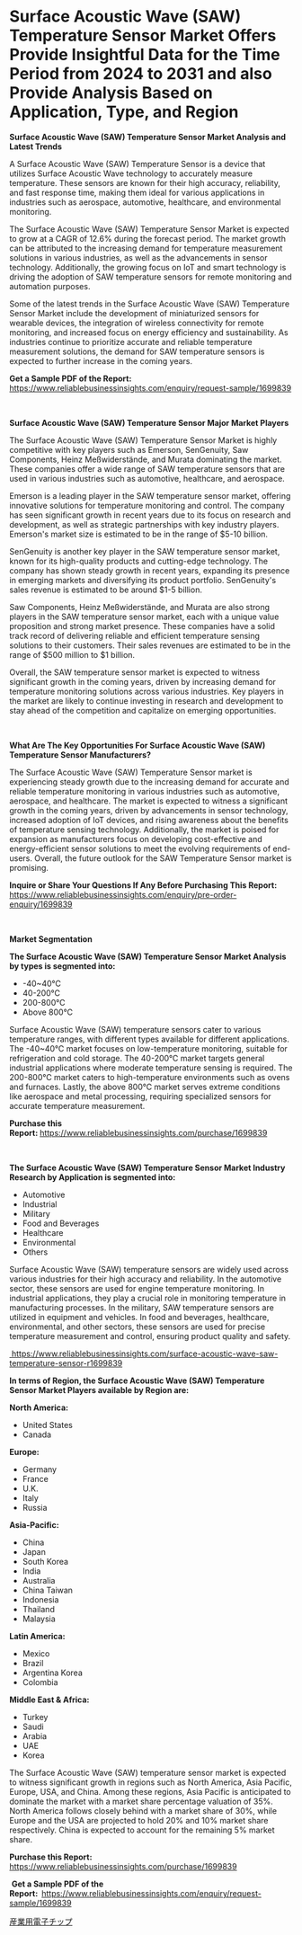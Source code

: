 <p><h1>Surface Acoustic Wave (SAW) Temperature Sensor Market Offers Provide Insightful Data for the Time Period from 2024 to 2031 and also Provide Analysis Based on Application, Type, and Region</h1></p><p><strong>Surface Acoustic Wave (SAW) Temperature Sensor Market Analysis and Latest Trends</strong></p>
<p><p>A Surface Acoustic Wave (SAW) Temperature Sensor is a device that utilizes Surface Acoustic Wave technology to accurately measure temperature. These sensors are known for their high accuracy, reliability, and fast response time, making them ideal for various applications in industries such as aerospace, automotive, healthcare, and environmental monitoring.</p><p>The Surface Acoustic Wave (SAW) Temperature Sensor Market is expected to grow at a CAGR of 12.6% during the forecast period. The market growth can be attributed to the increasing demand for temperature measurement solutions in various industries, as well as the advancements in sensor technology. Additionally, the growing focus on IoT and smart technology is driving the adoption of SAW temperature sensors for remote monitoring and automation purposes.</p><p>Some of the latest trends in the Surface Acoustic Wave (SAW) Temperature Sensor Market include the development of miniaturized sensors for wearable devices, the integration of wireless connectivity for remote monitoring, and increased focus on energy efficiency and sustainability. As industries continue to prioritize accurate and reliable temperature measurement solutions, the demand for SAW temperature sensors is expected to further increase in the coming years.</p></p>
<p><strong>Get a Sample PDF of the Report:&nbsp;</strong> <a href="https://www.reliablebusinessinsights.com/enquiry/request-sample/1699839">https://www.reliablebusinessinsights.com/enquiry/request-sample/1699839</a></p>
<p>&nbsp;</p>
<p><strong>Surface Acoustic Wave (SAW) Temperature Sensor Major Market Players</strong></p>
<p><p>The Surface Acoustic Wave (SAW) Temperature Sensor Market is highly competitive with key players such as Emerson, SenGenuity, Saw Components, Heinz Meßwiderstände, and Murata dominating the market. These companies offer a wide range of SAW temperature sensors that are used in various industries such as automotive, healthcare, and aerospace.</p><p>Emerson is a leading player in the SAW temperature sensor market, offering innovative solutions for temperature monitoring and control. The company has seen significant growth in recent years due to its focus on research and development, as well as strategic partnerships with key industry players. Emerson's market size is estimated to be in the range of $5-10 billion.</p><p>SenGenuity is another key player in the SAW temperature sensor market, known for its high-quality products and cutting-edge technology. The company has shown steady growth in recent years, expanding its presence in emerging markets and diversifying its product portfolio. SenGenuity's sales revenue is estimated to be around $1-5 billion.</p><p>Saw Components, Heinz Meßwiderstände, and Murata are also strong players in the SAW temperature sensor market, each with a unique value proposition and strong market presence. These companies have a solid track record of delivering reliable and efficient temperature sensing solutions to their customers. Their sales revenues are estimated to be in the range of $500 million to $1 billion.</p><p>Overall, the SAW temperature sensor market is expected to witness significant growth in the coming years, driven by increasing demand for temperature monitoring solutions across various industries. Key players in the market are likely to continue investing in research and development to stay ahead of the competition and capitalize on emerging opportunities.</p></p>
<p>&nbsp;</p>
<p><strong>What Are The Key Opportunities For Surface Acoustic Wave (SAW) Temperature Sensor Manufacturers?</strong></p>
<p><p>The Surface Acoustic Wave (SAW) Temperature Sensor market is experiencing steady growth due to the increasing demand for accurate and reliable temperature monitoring in various industries such as automotive, aerospace, and healthcare. The market is expected to witness a significant growth in the coming years, driven by advancements in sensor technology, increased adoption of IoT devices, and rising awareness about the benefits of temperature sensing technology. Additionally, the market is poised for expansion as manufacturers focus on developing cost-effective and energy-efficient sensor solutions to meet the evolving requirements of end-users. Overall, the future outlook for the SAW Temperature Sensor market is promising.</p></p>
<p><strong>Inquire or Share Your Questions If Any Before Purchasing This Report:</strong> <a href="https://www.reliablebusinessinsights.com/enquiry/pre-order-enquiry/1699839">https://www.reliablebusinessinsights.com/enquiry/pre-order-enquiry/1699839</a></p>
<p>&nbsp;</p>
<p><strong>Market Segmentation</strong></p>
<p><strong>The Surface Acoustic Wave (SAW) Temperature Sensor Market Analysis by types is segmented into:</strong></p>
<p><ul><li>-40~40℃</li><li>40-200℃</li><li>200-800℃</li><li>Above 800℃</li></ul></p>
<p><p>Surface Acoustic Wave (SAW) temperature sensors cater to various temperature ranges, with different types available for different applications. The -40~40℃ market focuses on low-temperature monitoring, suitable for refrigeration and cold storage. The 40-200℃ market targets general industrial applications where moderate temperature sensing is required. The 200-800℃ market caters to high-temperature environments such as ovens and furnaces. Lastly, the above 800℃ market serves extreme conditions like aerospace and metal processing, requiring specialized sensors for accurate temperature measurement.</p></p>
<p><strong>Purchase this Report:&nbsp;</strong><a href="https://www.reliablebusinessinsights.com/purchase/1699839">https://www.reliablebusinessinsights.com/purchase/1699839</a></p>
<p>&nbsp;</p>
<p><strong>The Surface Acoustic Wave (SAW) Temperature Sensor Market Industry Research by Application is segmented into:</strong></p>
<p><ul><li>Automotive</li><li>Industrial</li><li>Military</li><li>Food and Beverages</li><li>Healthcare</li><li>Environmental</li><li>Others</li></ul></p>
<p><p>Surface Acoustic Wave (SAW) temperature sensors are widely used across various industries for their high accuracy and reliability. In the automotive sector, these sensors are used for engine temperature monitoring. In industrial applications, they play a crucial role in monitoring temperature in manufacturing processes. In the military, SAW temperature sensors are utilized in equipment and vehicles. In food and beverages, healthcare, environmental, and other sectors, these sensors are used for precise temperature measurement and control, ensuring product quality and safety.</p></p>
<p><a href="https://www.reliablebusinessinsights.com/surface-acoustic-wave-saw-temperature-sensor-r1699839">&nbsp;https://www.reliablebusinessinsights.com/surface-acoustic-wave-saw-temperature-sensor-r1699839</a></p>
<p><strong>In terms of Region, the Surface Acoustic Wave (SAW) Temperature Sensor Market Players available by Region are:</strong></p>
<p>
    <p> <strong> North America: </strong>
        <ul>
            <li>United States</li>
            <li>Canada</li>
        </ul>
        </p> 
    <p> <strong> Europe: </strong>
        <ul>
            <li>Germany</li>
            <li>France</li>
            <li>U.K.</li>
            <li>Italy</li>
            <li>Russia</li>
        </ul>
        </p> 
    <p> <strong> Asia-Pacific: </strong>
        <ul>
            <li>China</li>
            <li>Japan</li>
            <li>South Korea</li>
            <li>India</li>
            <li>Australia</li>
            <li>China Taiwan</li>
            <li>Indonesia</li>
            <li>Thailand</li>
            <li>Malaysia</li>
        </ul>
        </p> 
    <p> <strong> Latin America: </strong>
        <ul>
            <li>Mexico</li>
            <li>Brazil</li>
            <li>Argentina Korea</li>
            <li>Colombia</li>
        </ul>
        </p> 
    <p> <strong> Middle East & Africa: </strong>
        <ul>
            <li>Turkey</li>
            <li>Saudi</li>
            <li>Arabia</li>
            <li>UAE</li>
            <li>Korea</li>
        </ul>
    </p>
    </p>
<p><p>The Surface Acoustic Wave (SAW) temperature sensor market is expected to witness significant growth in regions such as North America, Asia Pacific, Europe, USA, and China. Among these regions, Asia Pacific is anticipated to dominate the market with a market share percentage valuation of 35%. North America follows closely behind with a market share of 30%, while Europe and the USA are projected to hold 20% and 10% market share respectively. China is expected to account for the remaining 5% market share.</p></p>
<p><strong>Purchase this Report: </strong><a href="https://www.reliablebusinessinsights.com/purchase/1699839">https://www.reliablebusinessinsights.com/purchase/1699839</a></p>
<p>&nbsp;<strong>Get a Sample PDF of the Report:&nbsp;&nbsp;</strong><a href="https://www.reliablebusinessinsights.com/enquiry/request-sample/1699839">https://www.reliablebusinessinsights.com/enquiry/request-sample/1699839</a></p>
<p><strong></strong></p>
<p><p><a href="https://github.com/xtkhtofdt934839/Market-Research-Report-List-2/blob/main/8749457123847.md">産業用電子チップ</a></p></p>